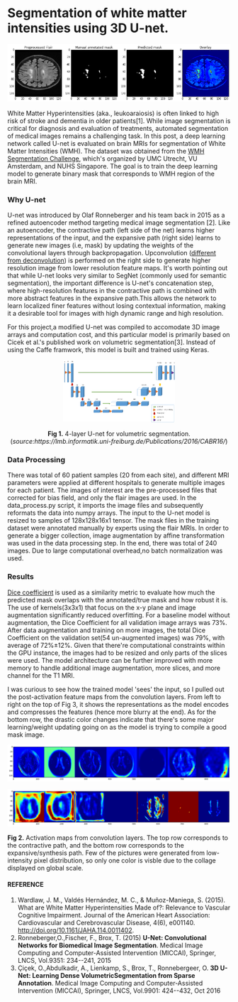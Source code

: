 # Segmentation of white matter intensities using 3D U-net.

![alt text](images/overlay2.png "Predicted mask contour")

White Matter Hyperintensities (aka., leukoaraiosis) is often linked to high risk of stroke and dementia in older patients[1]. While image 
segmentation is critical for diagnosis and evaluation of treatments, automated segmentation of medical images remains a challenging task. In 
this post, a deep learning network called U-net is evaluated on brain MRIs for segmentation of White Matter Intensities (WMH).
The dataset was obtained from the [WMH Segmentation Challenge](http://wmh.isi.uu.nl/), which's organized by UMC Utrecht, VU Amsterdam, and NUHS Singapore. The goal is 
to train the deep learning model to generate binary mask that corresponds to WMH region of the brain MRI. 

### Why U-net
U-net was introduced by Olaf Ronneberger and his team back in 2015 as a refined autoencoder method targeting medical image segmentation [2]. Like an autoencoder, the contractive path (left side of the net) learns higher representations of the input, and the expansive path (right side) learns to generate new images (i.e, mask) by updating the weights of the convolutional layers through backpropagation. Upconvolution ([different from deconvolution](https://distill.pub/2016/deconv-checkerboard/)) is performed on the right side to generate higher resolution image from lower resolution feature maps. 
It's worth pointing out that while U-net looks very similar to SegNet (commonly used for semantic segmentation), the important difference is U-net's concatenation step, where high-resolution features in the contractive path is combined with more abstract  features in the expansive path.This allows the network to learn localized finer features without losing contextual information, making it a desirable tool for images with
high dynamic range and high resolution.

For this project,a modified U-net was compiled to accomodate 3D image arrays and computation cost, and this particular model is primarily based on Cicek et al.'s
published work on volumetric segmentation[3]. Instead of using the Caffe framwork, this model is built and trained using Keras. 

<p align ='center'><img src='images/U-net.png' width='50%' height='50%'></p>
<p align ='center'><b>Fig 1.</b> 4-layer U-net for volumetric segmentation.(<i>source:https://lmb.informatik.uni-freiburg.de/Publications/2016/CABR16/</i>)</p>


### Data Processing

There was total of 60 patient samples (20 from each site), and different MRI parameters were applied at different hospitals to generate multiple images for each patient. The images of interest are the pre-processed files that corrected for bias field, and only the flair images are used. In the data_process.py script, it imports the image files and subsequently reformats the data into numpy arrays. The input to the U-net model is resized to samples of 128x128x16x1 tensor. The mask files in the training dataset were annotated manually by experts using the flair MRIs. In order to generate a bigger collection, image augmentation by affine transformation was used in the data processing step. In the end, there was total of 240 images. Due to large computational overhead,no batch normalization was used.

### Results

[Dice coefficient](https://www.omicsonline.org/JCSBimages/JCSB-07-209-g003.html) is used as a similarity metric to evaluate how much the predicted mask overlaps with the annotated/true mask and how robust it is. The use of kernels(3x3x1) that focus on the x-y plane and image augmentation significantly reduced overfitting. For a baseline model without augmentation, the Dice Coefficient for all validation image arrays was 73%. After data augmentation and training on more images, the total Dice Coefficient on the validation set(54 un-augmented images) was 79%, with average of 72%±12%. Given that there're computational constraints within the GPU instance, the images had to be resized and only parts of the slices were used. The model architecture can be further improved with more memory to handle additional image augmentation, more slices, and more channel for the T1 MRI.

I was curious to see how the trained model 'sees' the input, so I pulled out the post-activation feature maps from the convolution layers. From left to right on the top of Fig 3, it shows the representations as the model encodes and compresses the features (hence more blurry at the end). As for the bottom row, the drastic color changes indicate that there's some major learning/weight updating going on as the model is trying to compile a good mask image.

![alt text](images/collage_down.png "activation maps of left side")

![alt text](images/collage_up.png "activation maps of right side")

<p ><b>Fig 2.</b> Activation maps from convolution layers. The top row corresponds to the contractive path, and the bottom row corresponds to the expansive/synthesis path. Few of the pictures were generated from low-intensity pixel distribution, so only one color is visble due to the collage displayed on global scale. </p>






#### REFERENCE
1. Wardlaw, J. M., Valdés Hernández, M. C., & Muñoz-Maniega, S. (2015). What are White Matter Hyperintensities Made of?: Relevance to Vascular Cognitive Impairment. Journal of the American Heart Association: Cardiovascular and Cerebrovascular Disease, 4(6), e001140. http://doi.org/10.1161/JAHA.114.0011402.
2. Ronneberger,O.,Fischer, F., Brox, T. (2015) **U-Net: Convolutional Networks for Biomedical Image Segmentation**. Medical Image Computing and Computer-Assisted Intervention (MICCAI), Springer, LNCS, Vol.9351: 234--241, 2015 
3. Çiçek, O.,Abdulkadir, A., Lienkamp, S., Brox, T., Ronnebergeer, O.  **3D U-Net: Learning Dense VolumetricSegmentation from Sparse Annotation**. Medical Image Computing and Computer-Assisted Intervention (MICCAI), Springer, LNCS, Vol.9901: 424--432, Oct 2016
